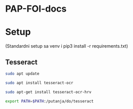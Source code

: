 # PAP-FOI-docs

# Setup

(Standardni setup sa venv i pip3 install -r requirements.txt)

## Tesseract

```bash
sudo apt update
```

```bash
sudo apt install tesseract-ocr
```

```bash
sudo apt-get install tesseract-ocr-hrv
```

```bash
export PATH=$PATH:/putanja/do/tesseract
```
